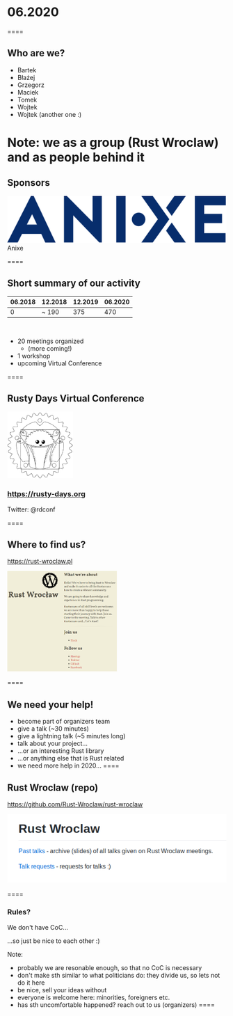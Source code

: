 # 06.2020
====

## Who are we?

* Bartek
* Błażej
* Grzegorz 
* Maciek
* Tomek
* Wojtek
* Wojtek (another one :)

Note:
we as a group (Rust Wroclaw)
and as people behind it
====

## Sponsors 

<img src="slides/anixe_logo_dark.svg" style="border:none;"></img>
Anixe

====

## Short summary of our activity

|06.2018 | 12.2018 | 12.2019 | 06.2020 |
|--------|---------|---------|---------|
| 0 |~ 190 | 375 | 470 | 

<br>

* 20 meetings organized
  * (more coming!)
* 1 workshop
* upcoming Virtual Conference

====

## Rusty Days Virtual Conference 


<img src="slides/rusty-days.png" width="30%" height="30%"></img>

###  https://rusty-days.org 

Twitter: @rdconf

====

## Where to find us?

https://rust-wroclaw.pl

<img src="slides/rust-wroclaw-github.png" width="50%" height="50%"></img>

====

## We need your help!

* become part of organizers team
* give a talk (~30 minutes)
* give a lightning talk (~5 minutes long)
* talk about your project...
* ...or an interesting Rust library
* ...or anything else that is Rust related
* we need more help in 2020...
====

## Rust Wroclaw (repo)

https://github.com/Rust-Wroclaw/rust-wroclaw

<img src="slides/rust-wroclaw-repo.png"></img>

====


### Rules?

We don't have CoC...

...so just be nice to each other :)

Note:
- probably we are resonable enough, so that no CoC is necessary
- don't make sth similar to what politicians do: they divide us, so lets not do it here
- be nice, sell your ideas without 
- everyone is welcome here: minorities, foreigners etc.
- has sth uncomfortable happened? reach out to us (organizers)
====
